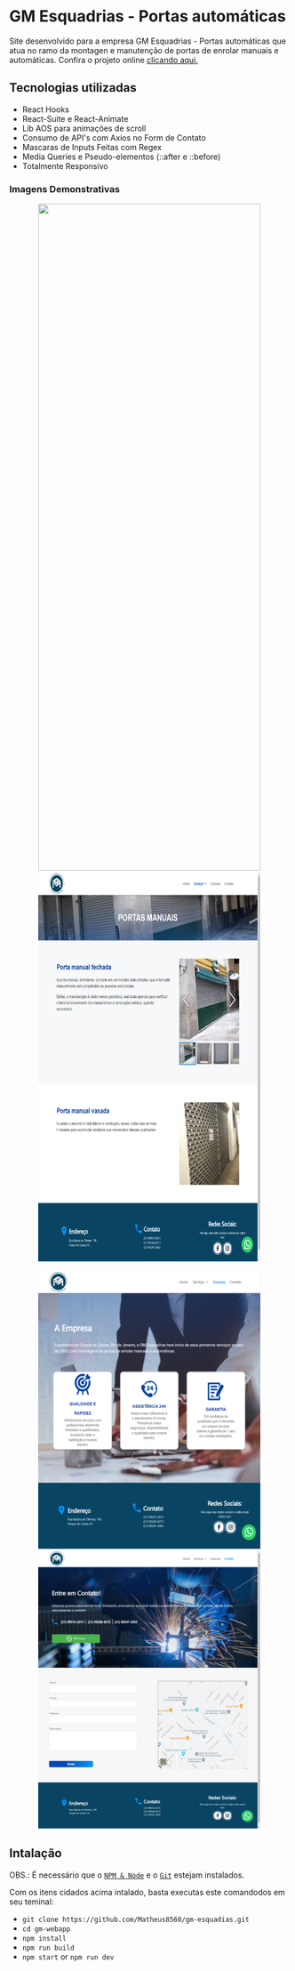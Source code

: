 # GM Esquadrias - Portas automáticas

Site desenvolvido para a empresa GM Esquadrias - Portas automáticas que atua no ramo da montagen e manutenção de portas de enrolar manuais e automáticas.
Confira o projeto online [clicando aqui.](https://gmportasautomaticas.com.br) 

## Tecnologias utilizadas

<ul>
  <li>React Hooks</li>
  <li>React-Suite e React-Animate</li>
  <li>Lib AOS para animações de scroll</li>
  <li>Consumo de API's com Axios no Form de Contato</li>
  <li>Mascaras de Inputs Feitas com Regex</li>
  <li>Media Queries e Pseudo-elementos (::after e ::before)</li>
  <li>Totalmente Responsivo</li>
</ul>

### Imagens Demonstrativas
<p align="center">
  <img src="https://github.com/Matheus8560/gm-esquadias/blob/master/screenshots/gm_home.png" width=400 height=1200/>
  <img src="https://github.com/Matheus8560/gm-esquadias/blob/master/screenshots/gm_portas.png" width=400 height=700/>
</p>
<p align="center">
  <img src="https://github.com/Matheus8560/gm-esquadias/blob/master/screenshots/gm_empresa.png" width=400 height=500/>
  <img src="https://github.com/Matheus8560/gm-esquadias/blob/master/screenshots/gm_contato.png" width=400 height=500/>
</p>

## Intalação

OBS.: É necessário que o [`NPM & Node`](https://nodejs.org/en/) e o [`Git`](https://git-scm.com/) estejam instalados.

Com os itens cidados acima intalado, basta executas este comandodos em seu teminal:

- `git clone https://github.com/Matheus8560/gm-esquadias.git` 
- `cd gm-webapp` 
- `npm install` 
- `npm run build` 
- `npm start` or `npm run dev` 

